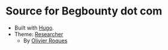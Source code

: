 # Source for Begbounty dot com

* Built with [Hugo](https://gohugo.io).
* Theme: [Researcher](https://github.com/ojroques/hugo-researcher)
    * By [Olivier Roques](https://oroques.dev/)
